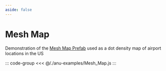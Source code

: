```yaml
---
aside: false
---
```


<script setup>
import { meshMap } from '../anu-examples/Mesh_Map.js'
</script>

# Mesh Map
Demonstration of the [Mesh Map Prefab](../guide/prefabs/meshmap.md) used as a dot density map of airport locations in the US

<singleView :scene="meshMap" />

::: code-group
<<< @/./anu-examples/Mesh_Map.js 
:::